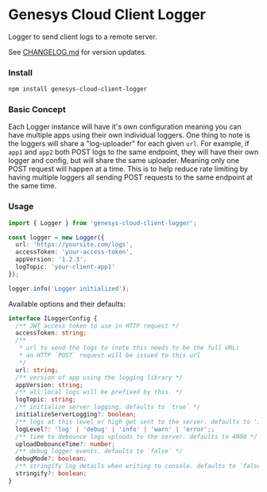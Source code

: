 # Genesys Cloud Client Logger
Logger to send client logs to a remote server.

See [CHANGELOG.md](CHANGELOG.md) for version updates.

### Install

``` sh
npm install genesys-cloud-client-logger
```

### Basic Concept
Each Logger instance will have it's own configuration meaning you can have multiple apps using their own individual loggers. One thing to note is the loggers
will share a "log-uploader" for each given `url`. For example, if `app1` and `app2` both POST logs to the same endpoint, they will have their own logger and
config, but will share the same uploader. Meaning only one POST request will happen at a time. This is to help reduce rate limiting by having multiple loggers
all sending POST requests to the same endpoint at the same time.


### Usage
``` ts
import { Logger } from 'genesys-cloud-client-logger';

const logger = new Logger({
  url: 'https://yoursite.com/logs',
  accessToken: 'your-access-token',
  appVersion: '1.2.3',
  logTopic: 'your-client-app1'
});

logger.info('Logger initialized');
```

Available options and their defaults:

``` ts
interface ILoggerConfig {
  /** JWT access token to use in HTTP request */
  accessToken: string;
  /**
   * url to send the logs to (note this needs to be the full URL)
   * an HTTP `POST` request will be issued to this url
   */
  url: string;
  /** version of app using the logging library */
  appVersion: string;
  /** all local logs will be prefixed by this. */
  logTopic: string;
  /** initialize server logging. defaults to `true` */
  initializeServerLogging?: boolean;
  /** logs at this level or high get sent to the server. defaults to 'info' */
  logLevel?: 'log' | 'debug' | 'info' | 'warn' | 'error';;
  /** time to debounce logs uploads to the server. defaults to 4000 */
  uploadDebounceTime?: number;
  /** debug logger events. defaults to `false` */
  debugMode?: boolean;
  /** stringify log details when writing to console. defaults to `false` */
  stringify?: boolean;
}
```
